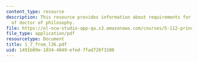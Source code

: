 ```yaml
---
content_type: resource
description: This resource provides information about requirements for the degree
  of doctor of philosophy.
file: https://ol-ocw-studio-app-qa.s3.amazonaws.com/courses/5-112-principles-of-chemical-science-fall-2005/1491b09e10344049efed7fad720f3100_1_7_from_l36.pdf
file_type: application/pdf
resourcetype: Document
title: 1_7_from_l36.pdf
uid: 1491b09e-1034-4049-efed-7fad720f3100
---
```

